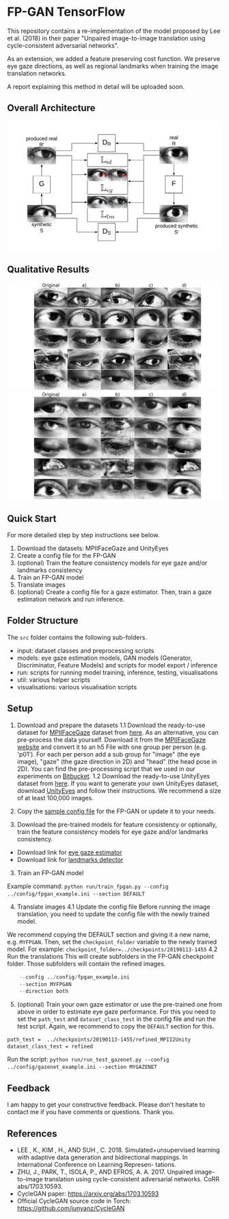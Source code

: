 
# FP-GAN TensorFlow
This repository contains a re-implementation of the model proposed by Lee et al. (2018) in their paper "Unpaired image-to-image translation using cycle-consistent adversarial networks".

As an extension, we added a feature preserving cost function. We preserve eye gaze directions, as well as regional landmarks when training the image translation networks.

A report explaining this method in detail will be uploaded soon.

## Overall Architecture

![Overall Architecture of FP-GAN](documentation/fp_gan_overall.png "Please refer to the report for a detailed description.")

## Qualitative Results
![Qualitative results when translating from the real to the synthetic domain](documentation/compare_translations_r2s.png "Please refer to the report for a detailed description.")
![Qualitative results when translating from the synthetic to the real domain](documentation/compare_translations_s2r.png "Please refer to the report for a detailed description.")


## Quick Start
For more detailed step by step instructions see below.
1. Download the datasets: MPIIFaceGaze and UnityEyes
2. Create a config file for the FP-GAN
3. (optional) Train the feature consistency models for eye gaze and/or landmarks consistency
3. Train an FP-GAN model
4. Translate images
5. (optional) Create a config file for a gaze estimator. Then, train a gaze estimation network and run inference.


## Folder Structure
The `src` folder contains the following sub-folders.

* input: dataset classes and preprocessing scripts
* models: eye gaze estimation models, GAN models (Generator, Discriminator, Feature Models) and scripts for model export / inference
* run: scripts for running model training, inference, testing, visualisations
* util: various helper scripts
* visualisations: various visualisation scripts

## Setup
1. Download and prepare the datasets
1.1 Download the ready-to-use dataset for [MPIIFaceGaze](https://www.mpi-inf.mpg.de/departments/computer-vision-and-multimodal-computing/research/gaze-based-human-computer-interaction/its-written-all-over-your-face-full-face-appearance-based-gaze-estimation/) dataset from [here](...).
As an alternative, you can pre-process the data yourself. Download it from the [MPIIFaceGaze website](https://www.mpi-inf.mpg.de/departments/computer-vision-and-multimodal-computing/research/gaze-based-human-computer-interaction/its-written-all-over-your-face-full-face-appearance-based-gaze-estimation/) and convert it to an h5 File with one group per person (e.g. 'p01'). For each per person add a sub group for "image" (the eye image), "gaze" (the gaze direction in 2D) and "head" (the head pose in 2D). You can find the pre-processing script that we used in our experiments on [Bitbucket](https://bitbucket.org/swook/preprocess4gaze).
1.2 Download the ready-to-use UnityEyes dataset from [here](...).
If you want to generate your own UnityEyes dataset, download [UnityEyes](https://www.cl.cam.ac.uk/research/rainbow/projects/unityeyes/) and follow their instructions. We recommend a size of at least 100,000 images.
2. Copy the [sample config file](config/fpgan_example.ini) for the FP-GAN or update it to your needs.

3. Download the pre-trained models for feature consistency or optionally, train the feature consistency models for eye gaze and/or landmarks consistency.
 * Download link for [eye gaze estimator]()
 * Download link for [landmarks detector]()

3. Train an FP-GAN model

Example command:
```python run/train_fpgan.py --config ../config/fpgan_example.ini --section DEFAULT```

4. Translate images
4.1 Update the config file
Before running the image translation, you need to update the config file with the newly trained model.

We recommend copying the DEFAULT section and giving it a new name, e.g. `MYFPGAN`.
Then, set the `checkpoint_folder` variable to the newly trained model.
For example:
```checkpoint_folder=../checkpoints/20190113-1455```
4.2 Run the translations
This will create subfolders in the FP-GAN checkpoint folder. Those subfolders will contain the refined images.
```python run/run_fpgan_translations.py
    --config ../config/fpgan_example.ini
    --section MYFPGAN
    --direction both
```

5. (optional) Train your own gaze estimator or use the pre-trained one from above in order to estimate eye gaze performance.
For this you need to set the `path_test` and `dataset_class_test` in the config file and run the test script. Again, we recommend to copy the `DEFAULT` section for this.

```
path_test =  ../checkpoints/20190113-1455/refined_MPII2Unity
dataset_class_test = refined
```
Run the script:
```python run/run_test_gazenet.py --config ../config/gazenet_example.ini --section MYGAZENET```

## Feedback
I am happy to get your constructive feedback. Please don't hesitate to contact me if you have comments or questions. Thank you.



## References

* LEE , K., KIM , H., AND SUH , C. 2018. Simulated+unsupervised learning with adaptive data
generation and bidirectional mappings. In International Conference on Learning Represen-
tations.
* ZHU, J., PARK, T., ISOLA, P., AND EFROS, A. A. 2017. Unpaired image-to-image translation
using cycle-consistent adversarial networks. CoRR abs/1703.10593.
* CycleGAN paper: https://arxiv.org/abs/1703.10593
* Official CycleGAN source code in Torch: https://github.com/junyanz/CycleGAN
